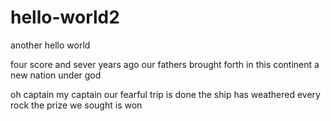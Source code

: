 # hello-world2
another hello world 

four score and sever years ago
our fathers brought forth in this continent
a new nation under god

oh captain my captain
our fearful trip is done
the ship has weathered every rock
the prize we sought is won

